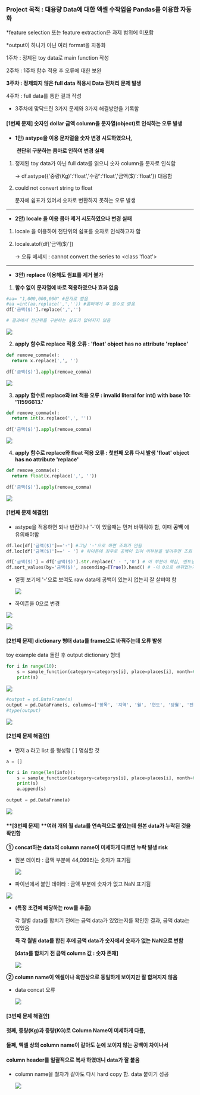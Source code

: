 ### **Project 목적 : 대용량 Data에 대한 엑셀 수작업을 Pandas를 이용한 자동화** 

*feature selection 또는 feature extraction은 과제 범위에 미포함

*output이 하나가 아닌 여러 format을 자동화



1주차 : 정제된 toy data로 main function 작성

2주차 : 1주차 함수 적용 후 오류에 대한 보완

**3주차 : 정제되지 않은 full data 적용시 Data 전처리 문제 발생**

4주차 : full data를 통한 결과 작성



- 3주차에 맞닥드린  3가지 문제와 3가지 해결방안을 기록함

#### [1번째 문제] 숫자인 dollar 금액 column을 문자열(object)로 인식하는 오류 발생

- **1안) astype을 이용 문자열을 숫자 변경 시도하였으나,** 

  ​        **천단위 구분하는 콤마로 인하여 변경 실패**

1. 정제된 toy data가 아닌 full data를 읽으니 숫자 column을 문자로 인식함

   → df.astype({'중량(Kg)':'float','수량':'float','금액($)':'float'}) 대응함

2. could not convert string to float 

   문자에 쉼표가 있어서 숫자로 변환하지 못하는 오류 발생

------

-  **2안) locale 을 이용 콤마 제거 시도하였으나 변경  실패**

1. locale 을 이용하여  천단위의 쉼표를 숫자로 인식하고자 함

2. locale.atof(df['금액($)'])

   → 오류 메세지 : cannot convert the series to <class 'float'>

------

- **3안) replace 이용해도 쉼표를 제거 불가**

1. **함수 없이 문자열에 바로 적용하였으나 효과 없음**

```python
#aa= "1,000,000,000" #문자로 받음
#aa =int(aa.replace(',','')) #콤마제거 후 정수로 받음
df['금액($)'].replace(',','') 

# 결과에서 천단위를 구분하는 쉼표가 없어지지 않음
```

![](https://blogfiles.pstatic.net/MjAyMDA5MjNfMjI4/MDAxNjAwODU0MjE2NjMz.FxWfZg9PfXRBKwCluGEE1SwueHJJGnpfo7x86uSqC3Yg.6Rnl6KiFSA3AXG721Nh69rNooIumQtBAaD0AUw1BchYg.PNG.ikeyada/200923_%EC%89%BC%ED%91%9C_%EC%A0%9C%EA%B1%B0_%EB%B6%88%EA%B0%80.PNG)

2. **apply 함수로 replace 적용 오류 : 'float' object has no attribute 'replace'**

```python
def remove_comma(x):
  return x.replace(',', '')
  
df['금액($)'].apply(remove_comma)
```

![](https://blogfiles.pstatic.net/MjAyMDA5MjNfMTYg/MDAxNjAwODU1ODU3Mjg5.ArhQ7NJ_ry8CdPE4H8xQNtwHZW5J-Hpa7jv81VfpMwUg.H2hd0PaxcS-98DDxi1IkM3hIn6bPgkHNobPzcd2cuU4g.PNG.ikeyada/200923_float_does_not_have_replace_attribute.PNG)

3. **apply 함수로 replace와 int 적용 오류 : invalid literal for int() with base 10: '11596613.'**

```python
def remove_comma(x):
  return int(x.replace(',', ''))
  
df['금액($)'].apply(remove_comma)
```

![](https://blogfiles.pstatic.net/MjAyMDA5MjNfMTE3/MDAxNjAwODU2MzA0OTk5.Ag_7O-KtmTqiX16ynrqjgqMHARcCJ87U37GDIwIJmQsg.vbf2Ug1HX1QSf5xMgUflOm6ijc3ArkaD1tv_8rCIEpwg.PNG.ikeyada/200923_invalid_int_with_base_10.PNG)

4. **apply 함수로 replace와 float 적용 오류 :  첫번째 오류 다시 발생 'float' object has no attribute 'replace'**

```python
def remove_comma(x):
  return float(x.replace(',', ''))
  
df['금액($)'].apply(remove_comma)
```

![](https://blogfiles.pstatic.net/MjAyMDA5MjNfMTE3/MDAxNjAwODU3MDUyNDkz.PHh3wlPGCLtrbsn3aI8knC_ngdmaezKOqEYIoEubQuMg.xd193Q2Crmmsy26KEXpgQWlqXaWN1qlkgM5HaOtHyakg.PNG.ikeyada/200923_float_does_not_have_replace_attribute2.PNG)

#### **[1번째 문제 해결안]**

- astype을 적용하면 되나 빈칸이나 '-'이 있을때는 먼저 바꿔줘야 함, 이때 **공백** 에 유의해야함

```python
df.loc[df['금액($)']=='-'] #그냥 '-'으로 하면 조회가 안됨
df.loc[df['금액($)']==' - '] # 하이픈에 좌우로 공백이 있어 이부분을 넣어주면 조회 성공
```



```python
df['금액($)'] = df['금액($)'].str.replace(' - ','0') # 이 부분이 핵심, 멘토님이 알려주심
df.sort_values(by='금액($)', ascending=[True]).head() # -이 0으로 바뀌었는지 알기 위해 오름차순으로 숫자를 정렬
```

- 얼핏 보기에 '-'으로 보여도 raw data에 공백이 있는지 없는지 잘 살펴야 함

  ![](https://blogfiles.pstatic.net/MjAyMDA5MjZfMTEy/MDAxNjAxMTAzNzQzODky.JSOwkE7T0lqF1v_mIL15-45m3VOkQg-v8cSupKK33SMg.C7Vn1xEJytqwrGD4IGQvq_ky7JBrgAr8-C57Bw5CnSEg.PNG.ikeyada/200926_%EA%B8%88%EC%95%A1%EC%97%90_%ED%95%98%EC%9D%B4%ED%94%88%EC%9D%B4_%EC%9E%88%EC%9D%8C_%EA%B7%B8%EB%9E%98%EC%84%9C_astype%EC%9D%B4_%EC%95%88_%EB%A8%B9%EC%9D%8C2.PNG)



- 하이픈을 0으로 변경

![](https://blogfiles.pstatic.net/MjAyMDA5MjZfMjgw/MDAxNjAxMDgzNjI3NjQ3.TOPe-_XhNeVvSFKmauepEMnPr_O_3sFwhZCb97KwBMog.xBM3mPeUdrlH3cHd9VJ7tetqkTz_Nbky0X4E9j7Hatgg.PNG.ikeyada/200926_%ED%95%98%EC%9D%B4%ED%94%88_0_%EB%B3%80%EA%B2%BD_%EC%84%B1%EA%B3%B5_input.PNG)

![](https://blogfiles.pstatic.net/MjAyMDA5MjZfMjk0/MDAxNjAxMTAzOTczODEz.3ixvfkNZdtG5JTcENzwmx8dSAS1knsbMLk5xWomR6xIg.lrjdtl7OP_Lh2DEnHQAbaKLQyZq6MUNPxDBjaFA1cPUg.PNG.ikeyada/200926_%ED%95%98%EC%9D%B4%ED%94%88_0_%EB%B3%80%EA%B2%BD_%EC%84%B1%EA%B3%B5_input.PNG)



#### **[2번째 문제]  dictionary 형태 data를 frame으로 바꿔주는데 오류 발생**

toy example data 돌린 후 output dictionary 형태 

```python
for i in range(10):
    s = sample_function(category=categorys[i], place=places[i], month=6, year=2020)
    print(s)
```

![](https://blogfiles.pstatic.net/MjAyMDA5MjRfMTUy/MDAxNjAwODc0MTE5OTIz.B7flzHMeHyFpuhruUQt_Vku-HpzcOWyZ_fgeIUjK_5Eg.ZICwlEN6uCy2OEsx3AT-WWnG6jvkYHuwYck0n83yuBcg.PNG.ikeyada/200924_s_output.PNG)

```python
#output = pd.DataFrame(s)
output = pd.DataFrame(s, columns=['항목', '지역', '월', '연도', '당월', '전년동월', 'YoY', '금년전월', 'MoM', '2020_YTD', '2019_YTD', 'YoY_c'])
#type(output)
```

![](https://blogfiles.pstatic.net/MjAyMDA5MjRfMTM0/MDAxNjAwODc0MjYzNTA0.RixpfZvxg7Jj05fWPCSQ_J0DzphkBQAX1uyCKgBVmhog.Vp5nIUYB6WjlygJW1TMIQK2AsnhqLJVIjNsAMKwxx_kg.PNG.ikeyada/200924_dictionary%EB%A5%BC_data_frame%EC%9C%BC%EB%A1%9C_index%EB%A5%BC_%EC%A4%98%EC%95%BC_%ED%95%9C%EB%8B%A4.PNG)



#### [2번째 문제 해결안]

- 먼저 a 라고 list 를 형성함  [ ] 명심할 것

```python
a = []

for i in range(len(info)):
    s = sample_function(category=categorys[i], place=places[i], month=6, year=2020)
    print(s)
    a.append(s)
    
output = pd.DataFrame(a)
```

![](https://blogfiles.pstatic.net/MjAyMDA5MjZfMjg0/MDAxNjAxMDkyNjcyOTU3.YtOmzceGFs7vThPSOVzwYv5Ua6eqRBJljS6NICH0cpsg.XJuO1vP1C8r3tSPSEXFIK9eZe7-D_a8w4jZaaF0Uu2cg.PNG.ikeyada/200926_%EC%B5%9C%EC%A2%85_output_%EC%A4%91%EA%B0%84%ED%98%95%ED%83%9C.PNG)





#### **[3번째 문제] ****여러 개의 월 data를 연속적으로 붙였는데 원본 data가 누락된 것을 확인함**



**①  concat하는 data의 column name이 미세하게 다르면 누락 발생 risk**

- 원본 데이타 : 금액 부분에 44,099라는 숫자가 표기됨

  ![](https://blogfiles.pstatic.net/MjAyMDA5MjZfMTc3/MDAxNjAxMDgyMDU3ODY5.luJo_ZhWLBaYXJEdznzDrLeiIDkfCcN9ShU_3tEcGZ8g.rxX8u2PXoXfmrwVGpm4r4vxQtnxCnvPyFB5NIbI9Ex8g.PNG.ikeyada/200924_%EC%97%91%EC%85%80_%EC%9B%90%EB%B3%B8_%EB%8D%B0%EC%9D%B4%ED%83%80.PNG)

  

- 파이썬에서 붙인 데이타 : 금액 부분에 숫자가 없고 NaN 표기됨

![](https://blogfiles.pstatic.net/MjAyMDA5MjZfMTE1/MDAxNjAxMDgyMjQwNjU1.WY3a07JbJnuOjlxLNYQkzcgy7atQutmTMLhSn_Wo-Ocg.9hJiET6__wziypVo65G15fjt8WfKD3WOua75NMrzK7og.PNG.ikeyada/200924_python_%EB%B6%99%EC%9D%B8_%EB%8D%B0%EC%9D%B4%ED%83%80_NaN.PNG)



- **(특정 조건에 해당하는 row를 추출)** 

  각 월별 data를 합치기 전에는 금액 data가 있었는지를 확인한 결과, 금액 data는 있었음

  **즉 각 월별 data를 합친 후에 금액 data가 숫자에서 숫자가 없는 NaN으로 변함**

  **[data를 합치기 전 금액 column 값 : 숫자 존재]**

  ![](https://blogfiles.pstatic.net/MjAyMDA5MjZfMjE4/MDAxNjAxMDc0NTE1ODY4.G_bV0XozojVqnkeIcgqI-pb9seXjvZbxsK0VLawcd10g.sAO5_oql1UH65Fsm08qJpeVUyZng-t_thzEPb-1psKQg.PNG.ikeyada/200926_%ED%95%A9%EC%B9%98%EA%B8%B0_%EC%A0%84%EC%97%90%EB%8A%94_data%EA%B0%80_%EC%9E%88%EC%97%88%EB%8B%A4.PNG)



**② column name이 엑셀이나 육안상으로 동일하게 보이지만 잘 합쳐지지 않음**

- data concat 오류 

  ![](https://blogfiles.pstatic.net/MjAyMDA5MjZfODIg/MDAxNjAxMDgxODI5NjAz.cmVw3URblgIVovaNWP4ispVOXt_4SC-_QBKm3q2TeAAg.APeKxY9QMxQcTWaiGSIZd2j9jhfqxumSN-dQzdRzZXsg.PNG.ikeyada/200926_data_concat_%EC%98%A4%EB%A5%98.PNG)



#### **[3번째 문제 해결안]**

#### **첫째, 중량(Kg)과 중량(KG)로 Column Name이 미세하게 다름,**

**둘째, 엑셀 상의 column name이 같아도 눈에 보이지 않는 공백이 차이나서**

####          **column header를 일괄적으로 복사 하였더니 data가 잘 붙음**



- column name을 철자가 같아도 다시 hard copy 함. data 붙이기 성공

  ![](https://blogfiles.pstatic.net/MjAyMDA5MjZfMTg0/MDAxNjAxMDgxNzA0OTk4.8JWHvzV_a8U_i5Aa6byq-LUpqBxGjvV4noR3viECPKcg.Zb2UEkZYSw-FamrFVY06X9aQYmrMbyYGNwUw_CCRnMQg.PNG.ikeyada/200926_data_concat_%EC%84%B1%EA%B3%B5.PNG)





